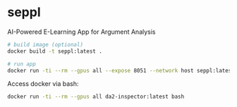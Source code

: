 # seppl
AI-Powered E-Learning App for Argument Analysis


```sh
# build image (optional)
docker build -t seppl:latest .

# run app
docker run -ti --rm --gpus all --expose 8051 --network host seppl:latest
```

Access docker via bash:

```sh
docker run -ti --rm --gpus all da2-inspector:latest bash
```